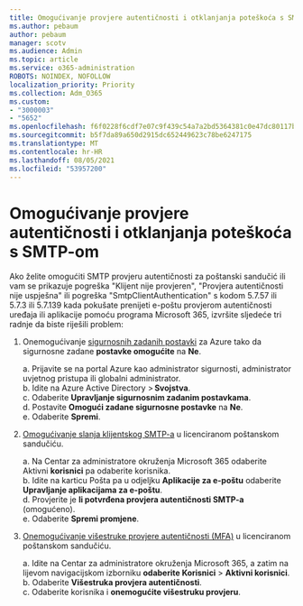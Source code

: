 ```yaml
---
title: Omogućivanje provjere autentičnosti i otklanjanja poteškoća s SMTP-om
ms.author: pebaum
author: pebaum
manager: scotv
ms.audience: Admin
ms.topic: article
ms.service: o365-administration
ROBOTS: NOINDEX, NOFOLLOW
localization_priority: Priority
ms.collection: Adm_O365
ms.custom:
- "3000003"
- "5652"
ms.openlocfilehash: f6f0228f6cdf7e07c9f439c54a7a2bd5364381c0e47dc80117bd964c5eafea61
ms.sourcegitcommit: b5f7da89a650d2915dc652449623c78be6247175
ms.translationtype: MT
ms.contentlocale: hr-HR
ms.lasthandoff: 08/05/2021
ms.locfileid: "53957200"
---
```

# <a name="enable-smtp-authentication-and-troubleshooting"></a>Omogućivanje provjere autentičnosti i otklanjanja poteškoća s SMTP-om

Ako želite omogućiti SMTP provjeru autentičnosti za poštanski sandučić ili vam se prikazuje pogreška "Klijent nije provjeren", "Provjera autentičnosti nije uspješna" ili pogreška "SmtpClientAuthentication" s kodom 5.7.57 ili 5.7.3 ili 5.7.139 kada pokušate prenijeti e-poštu provjerom autentičnosti uređaja ili aplikacije pomoću programa Microsoft 365, izvršite sljedeće tri radnje da biste riješili problem:

1. Onemogućivanje [sigurnosnih zadanih postavki](/azure/active-directory/fundamentals/concept-fundamentals-security-defaults) za Azure tako da sigurnosne zadane **postavke omogućite** na **Ne**.

    a. Prijavite se na portal Azure kao administrator sigurnosti, administrator uvjetnog pristupa ili globalni administrator.<BR/>
    b. Idite na Azure Active Directory > **Svojstva**.<BR/>
    c. Odaberite **Upravljanje sigurnosnim zadanim postavkama**.<BR/>
    d. Postavite **Omogući zadane sigurnosne postavke** na **Ne**.<BR/>
    e. Odaberite **Spremi**.

2. [Omogućivanje slanja klijentskog SMTP-a](/exchange/clients-and-mobile-in-exchange-online/authenticated-client-smtp-submission#enable-smtp-auth-for-specific-mailboxes) u licenciranom poštanskom sandučiću.

    a. Na Centar za administratore okruženja Microsoft 365 odaberite Aktivni **korisnici** pa odaberite korisnika.<BR/>
    b. Idite na karticu Pošta pa u odjeljku **Aplikacije za e-poštu** odaberite **Upravljanje aplikacijama za e-poštu**.<BR/>
    d. Provjerite je **li potvrđena provjera autentičnosti SMTP-a** (omogućeno).<BR/>
    e. Odaberite **Spremi promjene**.<BR/>

3. [Onemogućivanje višestruke provjere autentičnosti (MFA)](/microsoft-365/admin/security-and-compliance/set-up-multi-factor-authentication#turn-off-legacy-per-user-mfa) u licenciranom poštanskom sandučiću.

    a. Idite na Centar za administratore okruženja Microsoft 365, a zatim na lijevom navigacijskom izborniku **odaberite Korisnici**  >  **Aktivni korisnici**.<BR/>
    b. Odaberite **Višestruka provjera autentičnosti**.<BR/>
    c. Odaberite korisnika i **onemogućite višestruku provjeru**.<BR/>
